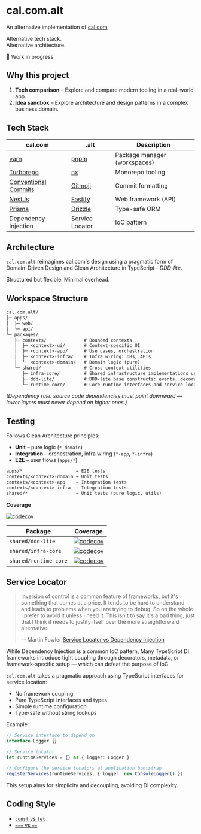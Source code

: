 # cal.com.alt

An alternative implementation of [cal.com](https://github.com/calcom/cal.com)

Alternative tech stack.  
Alternative architecture.

🚧 Work in progress

## Why this project

1. **Tech comparison** – Explore and compare modern tooling in a real-world app.
2. **Idea sandbox** – Explore architecture and design patterns in a complex business domain.

## Tech Stack

| cal.com                                                      | .alt                                 | Description                  |
| ------------------------------------------------------------ | ------------------------------------ | ---------------------------- |
| [yarn](https://yarnpkg.com/)                                 | [pnpm](https://pnpm.io/)             | Package manager (workspaces) |
| [Turborepo](https://turborepo.com/)                          | [nx](https://nx.dev/)                | Monorepo tooling             |
| [Conventional Commits](https://www.conventionalcommits.org/) | [Gitmoji](https://gitmoji.dev/)      | Commit formatting            |
| [NestJs](https://nestjs.com/)                                | [Fastify](https://fastify.dev/)      | Web framework (API)          |
| [Prisma](https://www.prisma.io/)                             | [Drizzle](https://orm.drizzle.team/) | Type-safe ORM                |
| Dependency Injection                                         | Service Locator                      | IoC pattern                  |

## Architecture

`cal.com.alt` reimagines cal.com's design using a pragmatic form of Domain-Driven Design and Clean Architecture in TypeScript—_DDD-lite_.

Structured but flexible. Minimal overhead.

## Workspace Structure

```txt
cal.com.alt/
├─ apps/
│  ├─ web/
│  └─ api/
└─ packages/
   ├─ contexts/              # Bounded contexts
   │  ├─ <context>-ui/       # Context-specific UI
   │  ├─ <context>-app/      # Use cases, orchestration
   │  ├─ <context>-infra/    # Infra wiring: DBs, APIs
   │  └─ <context>-domain/   # Domain logic (pure)
   └─ shared/                # Cross-context utilities
      ├─ infra-core/         # Shared infrastructure implementations used across app/infra layers
      ├─ ddd-lite/           # DDD-lite base constructs: events, decorators, service locator
      └─ runtime-core/       # Core runtime interfaces and service locator
```

_(Dependency rule:
source code dependencies must point downward —
lower layers must never depend on higher ones.)_

## Testing

Follows Clean Architecture principles:

- **Unit** – pure logic (`*-domain`)
- **Integration** – orchestration, infra wiring (`*-app`, `*-infra`)
- **E2E** – user flows (`apps/*`)

```txt
apps/*                    → E2E tests
contexts/<context>-domain → Unit tests
contexts/<context>-app    → Integration tests
contexts/<context>-infra  → Integration tests
shared/*                  → Unit tests (pure logic, utils)
```

**Coverage**

[![codecov](https://codecov.io/gh/evan-liu/cal.com.alt/graph/badge.svg?token=8V71PNA50B)](https://codecov.io/gh/evan-liu/cal.com.alt)

| Package               | Coverage                                                                                                                                                                                                                    |
| --------------------- | --------------------------------------------------------------------------------------------------------------------------------------------------------------------------------------------------------------------------- |
| `shared/ddd-lite`     | [![codecov](https://codecov.io/gh/evan-liu/cal.com.alt/graph/badge.svg?token=8V71PNA50B&component=ddd-lite)](https://app.codecov.io/gh/evan-liu/cal.com.alt/tree/main/?displayType=list&components%5B0%5D=ddd-lite)         |
| `shared/infra-core`   | [![codecov](https://codecov.io/gh/evan-liu/cal.com.alt/graph/badge.svg?token=8V71PNA50B&component=infra-core)](https://app.codecov.io/gh/evan-liu/cal.com.alt/tree/main/?displayType=list&components%5B0%5D=infra-core)     |
| `shared/runtime-core` | [![codecov](https://codecov.io/gh/evan-liu/cal.com.alt/graph/badge.svg?token=8V71PNA50B&component=runtime-core)](https://app.codecov.io/gh/evan-liu/cal.com.alt/tree/main/?displayType=list&components%5B0%5D=runtime-core) |

## Service Locator

> Inversion of control is a common feature of frameworks,
> but it's something that comes at a price.
> It tends to be hard to understand
> and leads to problems when you are trying to debug.
> So on the whole I prefer to avoid it unless I need it.
> This isn't to say it's a bad thing,
> just that I think
> it needs to justify itself over the more straightforward alternative.
>
> -- Martin Fowler [Service Locator vs Dependency Injection](https://martinfowler.com/articles/injection.html#ServiceLocatorVsDependencyInjection)

While Dependency Injection is a common IoC pattern,
Many TypeScript DI frameworks introduce tight coupling through decorators,
metadata, or framework-specific setup —
which can defeat the purpose of IoC.

`cal.com.alt` takes a pragmatic approach using TypeScript interfaces for service location:

- No framework coupling
- Pure TypeScript interfaces and types
- Simple runtime configuration
- Type-safe without string lookups

Example:

```ts
// Service interface to depend on
interface Logger {}

// Service locator
let runtimeServices = {} as { logger: Logger }

// Configure the service locators at application bootstrap
registerServices(runtimeServices, { logger: new ConsoleLogger() })
```

This setup aims for simplicity and decoupling, avoiding DI complexity.

## Coding Style

- [`const` vs `let`](https://github.com/getify/You-Dont-Know-JS/blob/2nd-ed/scope-closures/apA.md#const-antly-confused)
- [`===` vs `==`](https://github.com/getify/You-Dont-Know-JS/blob/2nd-ed/types-grammar/ch4.md#type-aware-equality)
